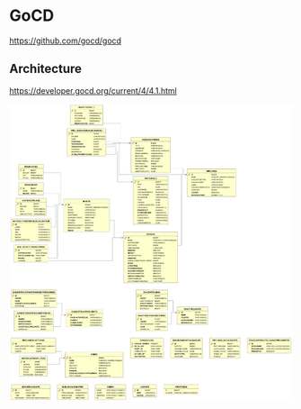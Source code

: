 # GoCD

https://github.com/gocd/gocd

## Architecture

https://developer.gocd.org/current/4/4.1.html

![Database Schema](gocd_database_schema.png)